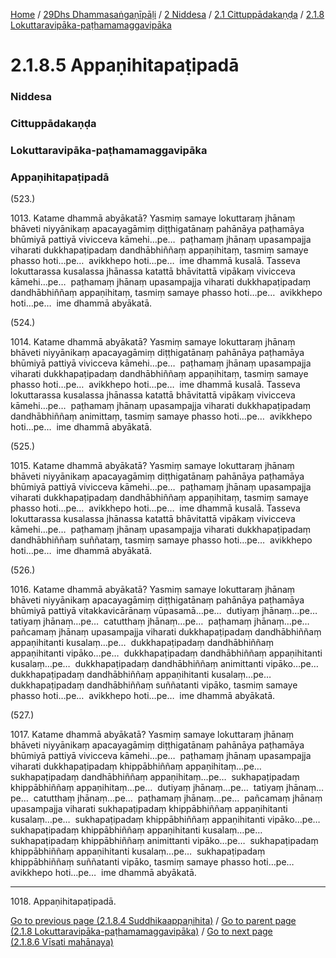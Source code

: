 
[Home](/) / [29Dhs Dhammasaṅgaṇīpāḷi](/tipitaka/29Dhs.md) / [2 Niddesa](/tipitaka/29Dhs/2.md) / [2.1 Cittuppādakaṇḍa](/tipitaka/29Dhs/2/2.1.md) / [2.1.8 Lokuttaravipāka-paṭhamamaggavipāka](/tipitaka/29Dhs/2/2.1/2.1.8.md)

# 2.1.8.5 Appaṇihitapaṭipadā

### Niddesa

### Cittuppādakaṇḍa

### Lokuttaravipāka-paṭhamamaggavipāka

### Appaṇihitapaṭipadā

(523.)

1013\. Katame dhammā abyākatā? Yasmiṃ samaye lokuttaraṃ jhānaṃ bhāveti niyyānikaṃ apacayagāmiṃ diṭṭhigatānaṃ pahānāya paṭhamāya bhūmiyā pattiyā vivicceva kāmehi…pe…  paṭhamaṃ jhānaṃ upasampajja viharati dukkhapaṭipadaṃ dandhābhiññaṃ appaṇihitaṃ, tasmiṃ samaye phasso hoti…pe…  avikkhepo hoti…pe…  ime dhammā kusalā. Tasseva lokuttarassa kusalassa jhānassa katattā bhāvitattā vipākaṃ vivicceva kāmehi…pe…  paṭhamaṃ jhānaṃ upasampajja viharati dukkhapaṭipadaṃ dandhābhiññaṃ appaṇihitaṃ, tasmiṃ samaye phasso hoti…pe…  avikkhepo hoti…pe…  ime dhammā abyākatā.

(524.)

1014\. Katame dhammā abyākatā? Yasmiṃ samaye lokuttaraṃ jhānaṃ bhāveti niyyānikaṃ apacayagāmiṃ diṭṭhigatānaṃ pahānāya paṭhamāya bhūmiyā pattiyā vivicceva kāmehi…pe…  paṭhamaṃ jhānaṃ upasampajja viharati dukkhapaṭipadaṃ dandhābhiññaṃ appaṇihitaṃ, tasmiṃ samaye phasso hoti…pe…  avikkhepo hoti…pe…  ime dhammā kusalā. Tasseva lokuttarassa kusalassa jhānassa katattā bhāvitattā vipākaṃ vivicceva kāmehi…pe…  paṭhamaṃ jhānaṃ upasampajja viharati dukkhapaṭipadaṃ dandhābhiññaṃ animittaṃ, tasmiṃ samaye phasso hoti…pe…  avikkhepo hoti…pe…  ime dhammā abyākatā.

(525.)

1015\. Katame dhammā abyākatā? Yasmiṃ samaye lokuttaraṃ jhānaṃ bhāveti niyyānikaṃ apacayagāmiṃ diṭṭhigatānaṃ pahānāya paṭhamāya bhūmiyā pattiyā vivicceva kāmehi…pe…  paṭhamaṃ jhānaṃ upasampajja viharati dukkhapaṭipadaṃ dandhābhiññaṃ appaṇihitaṃ, tasmiṃ samaye phasso hoti…pe…  avikkhepo hoti…pe…  ime dhammā kusalā. Tasseva lokuttarassa kusalassa jhānassa katattā bhāvitattā vipākaṃ vivicceva kāmehi…pe…  paṭhamaṃ jhānaṃ upasampajja viharati dukkhapaṭipadaṃ dandhābhiññaṃ suññataṃ, tasmiṃ samaye phasso hoti…pe…  avikkhepo hoti…pe…  ime dhammā abyākatā.

(526.)

1016\. Katame dhammā abyākatā? Yasmiṃ samaye lokuttaraṃ jhānaṃ bhāveti niyyānikaṃ apacayagāmiṃ diṭṭhigatānaṃ pahānāya paṭhamāya bhūmiyā pattiyā vitakkavicārānaṃ vūpasamā…pe…  dutiyaṃ jhānaṃ…pe…  tatiyaṃ jhānaṃ…pe…  catutthaṃ jhānaṃ…pe…  paṭhamaṃ jhānaṃ…pe…  pañcamaṃ jhānaṃ upasampajja viharati dukkhapaṭipadaṃ dandhābhiññaṃ appaṇihitanti kusalaṃ…pe…  dukkhapaṭipadaṃ dandhābhiññaṃ appaṇihitanti vipāko…pe…  dukkhapaṭipadaṃ dandhābhiññaṃ appaṇihitanti kusalaṃ…pe…  dukkhapaṭipadaṃ dandhābhiññaṃ animittanti vipāko…pe…  dukkhapaṭipadaṃ dandhābhiññaṃ appaṇihitanti kusalaṃ…pe…  dukkhapaṭipadaṃ dandhābhiññaṃ suññatanti vipāko, tasmiṃ samaye phasso hoti…pe…  avikkhepo hoti…pe…  ime dhammā abyākatā.

(527.)

1017\. Katame dhammā abyākatā? Yasmiṃ samaye lokuttaraṃ jhānaṃ bhāveti niyyānikaṃ apacayagāmiṃ diṭṭhigatānaṃ pahānāya paṭhamāya bhūmiyā pattiyā vivicceva kāmehi…pe…  paṭhamaṃ jhānaṃ upasampajja viharati dukkhapaṭipadaṃ khippābhiññaṃ appaṇihitaṃ…pe…  sukhapaṭipadaṃ dandhābhiññaṃ appaṇihitaṃ…pe…  sukhapaṭipadaṃ khippābhiññaṃ appaṇihitaṃ…pe…  dutiyaṃ jhānaṃ…pe…  tatiyaṃ jhānaṃ…pe…  catutthaṃ jhānaṃ…pe…  paṭhamaṃ jhānaṃ…pe…  pañcamaṃ jhānaṃ upasampajja viharati sukhapaṭipadaṃ khippābhiññaṃ appaṇihitanti kusalaṃ…pe…  sukhapaṭipadaṃ khippābhiññaṃ appaṇihitanti vipāko…pe…  sukhapaṭipadaṃ khippābhiññaṃ appaṇihitanti kusalaṃ…pe…  sukhapaṭipadaṃ khippābhiññaṃ animittanti vipāko…pe…  sukhapaṭipadaṃ khippābhiññaṃ appaṇihitanti kusalaṃ…pe…  sukhapaṭipadaṃ khippābhiññaṃ suññatanti vipāko, tasmiṃ samaye phasso hoti…pe…  avikkhepo hoti…pe…  ime dhammā abyākatā.

---

1018\. Appaṇihitapaṭipadā.



[Go to previous page (2.1.8.4 Suddhikaappaṇihita)](/tipitaka/29Dhs/2/2.1/2.1.8/2.1.8.4.md) / [Go to parent page (2.1.8 Lokuttaravipāka-paṭhamamaggavipāka)](/tipitaka/29Dhs/2/2.1/2.1.8.md) / [Go to next page (2.1.8.6 Vīsati mahānaya)](/tipitaka/29Dhs/2/2.1/2.1.8/2.1.8.6.md)


